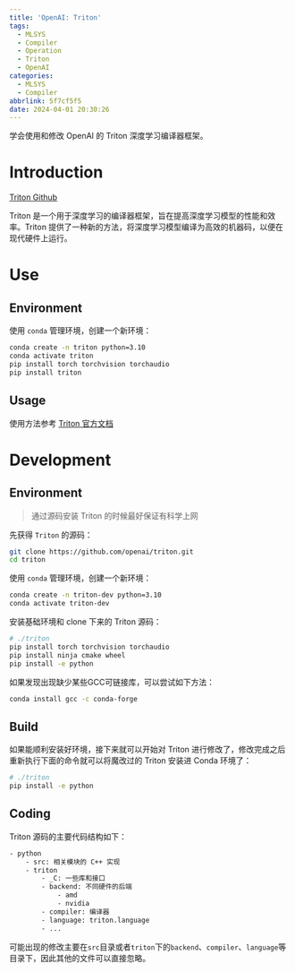 ```yaml
---
title: 'OpenAI: Triton'
tags:
  - MLSYS
  - Compiler
  - Operation
  - Triton
  - OpenAI
categories:
  - MLSYS
  - Compiler
abbrlink: 5f7cf5f5
date: 2024-04-01 20:30:26
---
```


学会使用和修改 OpenAI 的 Triton 深度学习编译器框架。

<!-- more -->

# Introduction

[Triton Github](https://github.com/openai/triton.git)

Triton 是一个用于深度学习的编译器框架，旨在提高深度学习模型的性能和效率。Triton 提供了一种新的方法，将深度学习模型编译为高效的机器码，以便在现代硬件上运行。

# Use

## Environment

使用 `conda` 管理环境，创建一个新环境：

```bash
conda create -n triton python=3.10
conda activate triton
pip install torch torchvision torchaudio
pip install triton
```

## Usage

使用方法参考 [Triton 官方文档](https://triton-lang.org/main/getting-started/installation.html)

# Development

## Environment

> 通过源码安装 Triton 的时候最好保证有科学上网

先获得 `Triton` 的源码：

```bash
git clone https://github.com/openai/triton.git
cd triton
```

使用 `conda` 管理环境，创建一个新环境：

```bash
conda create -n triton-dev python=3.10
conda activate triton-dev
```

安装基础环境和 clone 下来的 Triton 源码：

```bash
# ./triton
pip install torch torchvision torchaudio
pip install ninja cmake wheel
pip install -e python
```

如果发现出现缺少某些GCC可链接库，可以尝试如下方法：

```bash
conda install gcc -c conda-forge
```

## Build

如果能顺利安装好环境，接下来就可以开始对 Triton 进行修改了，修改完成之后重新执行下面的命令就可以将魔改过的 Triton 安装进 Conda 环境了：

```bash
# ./triton
pip install -e python
```

## Coding

Triton 源码的主要代码结构如下：

```bash
- python
    - src: 相关模块的 C++ 实现
    - triton
        - _C: 一些库和接口
        - backend: 不同硬件的后端
            - amd
            - nvidia
        - compiler: 编译器
        - language: triton.language
        - ...
```

可能出现的修改主要在`src`目录或者`triton`下的`backend`、`compiler`、`language`等目录下，因此其他的文件可以直接忽略。